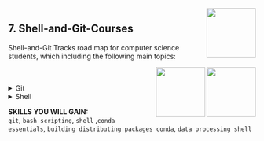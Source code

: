 <img align="right" width="100" height="100" src="https://github.com/cs-MohamedAyman/DataCamp-Tracks/blob/master/organizations-logos/datacamp.jpg">

## 7. Shell-and-Git-Courses
Shell-and-Git Tracks road map for computer science students, which including the following main topics:

<img align="right" width="100" height="100" src="https://github.com/cs-MohamedAyman/DataCamp-Tracks/blob/master/organizations-logos/shell.jpg">
<img align="right" width="100" height="100" src="https://github.com/cs-MohamedAyman/DataCamp-Tracks/blob/master/organizations-logos/git.jpg">
<br>
<br>

<details>
	<summary>Git</summary><table>
	<thead>
		<tr>
			<th width="40%">Course</th>
			<th width="60%">Chapter</th>
			<th>H</th>
			<th>Videos</th>
			<th>Exercises</th>
		</tr>
	</thead>
	<tbody>
			<tr>
				<td rowspan=5 align=center>
<a href="https://learn.datacamp.com/courses/introduction-to-git">Introduction to Git</a><br>
				<td align="left">Basic workflow</td>
				<td rowspan=5 align="center">4</td>
				<td rowspan=5 align="center">0</td>
				<td rowspan=5 align="center">46</td>
				</td>
			</tr>
			<tr>
				<td align="left">Repositories</td>
			</tr>
			<tr>
				<td align="left">Undo</td>
			</tr>
			<tr>
				<td align="left">Working with branches</td>
			</tr>
			<tr>
				<td align="left">Collaborating</td>
			</tr>
	</tbody>
	</table>
</details>
<details>
	<summary>Shell</summary><table>
	<thead>
		<tr>
			<th width="40%">Course</th>
			<th width="60%">Chapter</th>
			<th>H</th>
			<th>Videos</th>
			<th>Exercises</th>
		</tr>
	</thead>
	<tbody>
			<tr>
				<td rowspan=4 align=center>
<a href="https://learn.datacamp.com/courses/introduction-to-bash-scripting">Introduction to Bash Scripting</a><br>
				<td align="left">From Command-Line to Bash Script</td>
				<td rowspan=4 align="center">4</td>
				<td rowspan=4 align="center">13</td>
				<td rowspan=4 align="center">43</td>
				</td>
			</tr>
			<tr>
				<td align="left">Variables in Bash Scripting</td>
			</tr>
			<tr>
				<td align="left">Control Statements in Bash Scripting</td>
			</tr>
			<tr>
				<td align="left">Functions and Automation</td>
			</tr>
			<tr>
				<td rowspan=5 align=center>
<a href="https://learn.datacamp.com/courses/introduction-to-shell">Introduction to Shell</a><br>
				<td align="left">Manipulating files and directories</td>
				<td rowspan=5 align="center">4</td>
				<td rowspan=5 align="center">0</td>
				<td rowspan=5 align="center">55</td>
				</td>
			</tr>
			<tr>
				<td align="left">Manipulating data</td>
			</tr>
			<tr>
				<td align="left">Combining tools</td>
			</tr>
			<tr>
				<td align="left">Batch processing</td>
			</tr>
			<tr>
				<td align="left">Creating new tools</td>
			</tr>
			<tr>
				<td rowspan=4 align=center>
<a href="https://learn.datacamp.com/courses/conda-essentials">Conda Essentials</a><br>
				<td align="left">Installing Packages</td>
				<td rowspan=4 align="center">3</td>
				<td rowspan=4 align="center">0</td>
				<td rowspan=4 align="center">28</td>
				</td>
			</tr>
			<tr>
				<td align="left">Utilizing Channels</td>
			</tr>
			<tr>
				<td align="left">Working with Environments</td>
			</tr>
			<tr>
				<td align="left">Case Study on Using Environments</td>
			</tr>
			<tr>
				<td rowspan=3 align=center>
<a href="https://learn.datacamp.com/courses/building-and-distributing-packages-with-conda">Building and Distributing Packages with Conda</a><br>
				<td align="left">Anaconda Project</td>
				<td rowspan=3 align="center">3</td>
				<td rowspan=3 align="center">0</td>
				<td rowspan=3 align="center">28</td>
				</td>
			</tr>
			<tr>
				<td align="left">Python Packages</td>
			</tr>
			<tr>
				<td align="left">Conda Packages</td>
			</tr>
			<tr>
				<td rowspan=4 align=center>
<a href="https://learn.datacamp.com/courses/data-processing-in-shell">Data Processing in Shell</a><br>
				<td align="left">Downloading Data on the Command Line</td>
				<td rowspan=4 align="center">4</td>
				<td rowspan=4 align="center">13</td>
				<td rowspan=4 align="center">46</td>
				</td>
			</tr>
			<tr>
				<td align="left">Data Cleaning and Munging on the Command Line</td>
			</tr>
			<tr>
				<td align="left">Database Operations on the Command Line</td>
			</tr>
			<tr>
				<td align="left">Data Pipeline on the Command Line</td>
			</tr>
	</tbody>
</table>
</details>

**SKILLS YOU WILL GAIN:**<br>
`git`, `bash scripting`, `shell` ,`conda essentials`, `building distributing packages conda`, `data processing shell`
